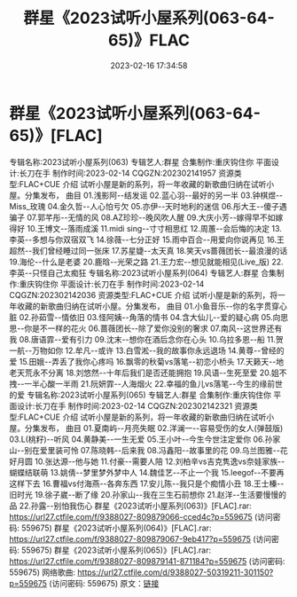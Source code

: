 ﻿---
title: 群星《2023试听小屋系列(063-64-65)》FLAC
date: 2023-02-16 17:34:58
categories: APE、FLAC、MP3
tags: 华语中文
---
# 群星《2023试听小屋系列(063-64-65)》[FLAC]

专辑名称:2023试听小屋系列(063)
专辑艺人:群星
合集制作:重庆钩住你
平面设计:长刀在手
制作时间:2023-02-14
CQGZN:202302141957
资源类型:FLAC+CUE
介绍
试听小屋是新的系列，将一年收藏的新歌曲归纳在试听小屋。分集发布，
曲目
01.浅影阿--结发谣
02.蓝心羽--最好的另一半
03.钟棋煜--Miss_玫瑰
04.金久哲--人心怕亏欠
05.亦伊--天时地利的迷信
06.彤大王--傻子遇骗子
07.郭芊彤--无情的风
08.AZ珍珍--晚风吹人醒
09.大庆小芳--嫁得早不如嫁得好
10.王博文--落雨成溪
11.midi sing--寸寸相思红
12.周蕙--会后悔的决定
13.李英--多想与你双宿双飞
14.徐薇--七分正好
15.雨中百合--用爱向你说再见
16.王超然--我们曾经睡过同一张床
17.苏星婕--太天真
18.笑天vs蔷薇团长--最浪漫的话
19.海伦--什么是老婆
20.鹿晗--光荣之路
21.王力宏--想见就能相见(Live_版)
22.李英--只怪自己太痴狂
专辑名称:2023试听小屋系列(064)
专辑艺人:群星
合集制作:重庆钩住你
平面设计:长刀在手
制作时间:2023-02-14
CQGZN:202302142036
资源类型:FLAC+CUE
介绍
试听小屋是新的系列，将一年收藏的新歌曲归纳在试听小屋。分集发布，
曲目
01.小鱼音乐--你的名字贯穿心脏
02.孙茹雪--情依旧
03.怪阿姨--角落的情书
04.含大仙儿--爱的疑心病
05.向思思--你是不一样的花火
06.蔷薇团长--除了爱你没别的奢求
07.南风--这世界还有我
08.唐语霏--爱有引力
09.沈末--想你在酒后念你在心头
10.乌拉多恩--船
11.贺一航--万物如你
12.牟凡--或许
13.白雪淞--我的故事你永远退场
14.黄尊--曾经的爱
15.田娥--弄丢了我你心疼吗
16.飘零的秋菊vs落笔--初恋小桥头
17.天籁天--地老天荒永不分离
18.刘悠然--十年后我们是否还能拥抱
19.风语--生死至爱
20.姐不拽--一半心酸一半雨
21.阮妍霏--人海烟火
22.幸福的鱼儿vs落笔--今生的缘前世的爱
专辑名称:2023试听小屋系列(065)
专辑艺人:群星
合集制作:重庆钩住你
平面设计:长刀在手
制作时间:2023-02-14
CQGZN:202302142321
资源类型:FLAC+CUE
介绍
试听小屋是新的系列，将一年收藏的新歌曲归纳在试听小屋。分集发布，
曲目
01.夏南屿--月亮失眠
02.洋澜一--容易受伤的女人(弹鼓版)
03.L(桃籽)--听风
04.黄静美--一生无爱
05.王小叶--今生今世注定爱你
06.孙家山--别在爱里装可怜
07.陈晓韩--后来我
08.冯鑫阳--故事里的花
09.乌兰图雅--花好月圆
10.张达源--他与她
11.付豪--需要人陪
12.刘柏辛vs吉克隽逸vs奈娃家族--蝴蝶结联萌
13.姚倩--梦里梦外梦中人
14.魏佳艺--不止一个我
15.leegof--不要再这样下去
16.曹福vs付海燕--各奔东西
17.安儿陈--我只是个痴情小丑
18.王士榛--旧时光
19.徐子崴--断了缘
20.孙家山--我在三生石前想你
21.赵洋--生活要慢慢的品
22.孙露--别怕我伤心
群星《2023试听小屋系列(063)》[FLAC].rar: https://url27.ctfile.com/f/9388027-809879066-cced4c?p=559675
(访问密码: 559675)
群星《2023试听小屋系列(064)》[FLAC].rar: https://url27.ctfile.com/f/9388027-809879067-9eb417?p=559675
(访问密码: 559675)
群星《2023试听小屋系列(065)》[FLAC].rar: https://url27.ctfile.com/f/9388027-809879141-871184?p=559675
(访问密码: 559675)
网络歌曲: https://url27.ctfile.com/d/9388027-50319211-301150?p=559675
(访问密码: 559675)
原文：[链接](https://blog.sina.com.cn/s/blog_1647c7e76010310t7.html)